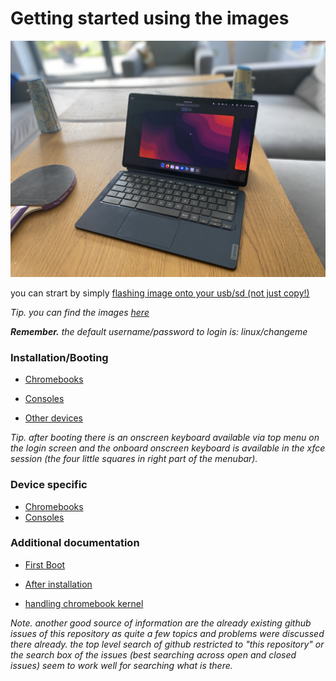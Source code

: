 # Getting started using the images

![chromebook](./assets/chromebook.jpeg)

you can strart by simply [flashing image onto your usb/sd (not just copy!)](./flashing.md)

_Tip. you can find the images [here](../readme.md)_

_**Remember.** the default username/password to login is: linux/changeme_

### Installation/Booting

- [Chromebooks](./chromebooks/readme.md)
- [Consoles](./console/readme.md)

- [Other devices](ttps://github.com/hexdump0815/imagebuilder/tree/main)

_Tip. after booting there is an onscreen keyboard available via top menu on the login screen and the onboard onscreen keyboard is available in the xfce session (the four little squares in right part of the menubar)._

### Device specific

- [Chromebooks](./chromebooks/systems/readme.md)
- [Consoles](./console/systems/readme.md)

### Additional documentation

- [First Boot](./first-boot.md)

- [After installation](./postinst/readme.md)

- [handling chromebook kernel](./chromebooks/kernel/readme.md)

_Note. another good source of information are the already existing github issues of this repository as quite a few topics and problems were discussed there already. the top level search of github restricted to "this repository" or the search box of the issues (best searching across open and closed issues) seem to work well for searching what is there._